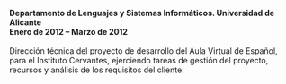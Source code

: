 **Departamento de Lenguajes y Sistemas Informáticos. Universidad de Alicante**  
<span class="label label-default"><strong>Enero de 2012 – Marzo de 2012</strong></span>    
<br />
Dirección técnica del proyecto de desarrollo del Aula Virtual de Español, para el Instituto Cervantes, ejerciendo tareas de gestión del proyecto, recursos y análisis de los requisitos del cliente.